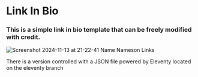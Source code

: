 # Link In Bio
### This is a simple link in bio template that can be freely modified with credit.
![Screenshot 2024-11-13 at 21-22-41 Name Nameson Links](https://github.com/user-attachments/assets/2008913b-7bf1-456c-9e5d-c52d8527ff41)

There is a version controlled with a JSON file powered by Eleventy located on the eleventy branch
